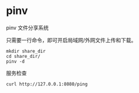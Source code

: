 # pinv
pinv 文件分享系统

只需要一行命令，即可开启局域网/外网文件上传和下载。
```shell
mkdir share_dir
cd share_dir/
pinv -d
```

服务检查
```
curl http://127.0.0.1:8080/ping
```


